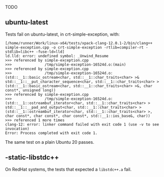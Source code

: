 TODO

## ubuntu-latest

Tests fail on ubuntu-latest, in crt-simple-exception, with:

```console
[/home/runner/Work/linux-x64/tests/xpack-clang-12.0.1-2/bin/clang++ simple-exception.cpp -o crt-simple-exception -rtlib=compiler-rt -stdlib=libc++ -fuse-ld=lld]
ld.lld: error: undefined symbol: _Unwind_Resume
>>> referenced by simple-exception.cpp
>>>               /tmp/simple-exception-16524d.o:(main)
>>> referenced by simple-exception.cpp
>>>               /tmp/simple-exception-16524d.o:(std::__1::basic_ostream<char, std::__1::char_traits<char> >& std::__1::__put_character_sequence<char, std::__1::char_traits<char> >(std::__1::basic_ostream<char, std::__1::char_traits<char> >&, char const*, unsigned long))
>>> referenced by simple-exception.cpp
>>>               /tmp/simple-exception-16524d.o:(std::__1::ostreambuf_iterator<char, std::__1::char_traits<char> > std::__1::__pad_and_output<char, std::__1::char_traits<char> >(std::__1::ostreambuf_iterator<char, std::__1::char_traits<char> >, char const*, char const*, char const*, std::__1::ios_base&, char))
>>> referenced 1 more times
clang-12: error: linker command failed with exit code 1 (use -v to see invocation)
Error: Process completed with exit code 1.
```

The same test on a plain Ubuntu 20 passes.

## -static-libstdc++

On RedHat systems, the tests that expected a `libstdc++.a` fail.
